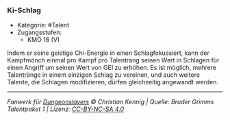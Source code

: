 <!---
Dies ist ein Fanwerk für DUNGEONSLAYERS © von Christian Kennig

Quellen:      [Bruder Grimms Talentpaket 1](https://www.f-space.de/ds4/downloads.html)
              [Talentbeschreibungen](https://www.f-space.de/ds4/tools-talentcards.html)
License:      [CC-BY-NC-SA 4.0](https://creativecommons.org/licenses/by-nc-sa/4.0/deed.de)
Richtlinien:  [Fanwerkrichtlinien](https://www.dungeonslayers.net/fanwerk-richtlinien/)
Autor:        Zauberlehrling
-->

### Ki-Schlag

- Kategorie: #Talent
- Zugangsstufen:
  - KMÖ 16 (V)

Indem er seine geistige Chi-Energie in einen Schlagfokussiert, kann der Kampfmönch einmal pro Kampf pro Talentrang seinen Wert in Schlagen für einen Angriff um seinen Wert von GEI zu erhöhen. Es ist möglich, mehrere Talentränge in einem einzigen Schlag zu vereinen, und auch weitere Talente, die Schlagen modifizieren, dürfen gleichzeitig angewandt werden.

---

_Fanwerk für [Dungeonslayers](https://www.dungeonslayers.net/) © Christian Kennig | Quelle: Bruder Grimms Talentpaket 1 | Lizenz: [CC-BY-NC-SA 4.0](https://creativecommons.org/licenses/by-nc-sa/4.0/deed.de)_
